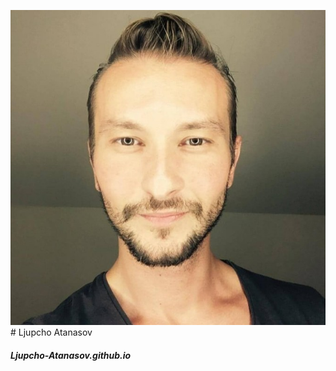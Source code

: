 ![Ljupcho Atanasov Profile Picture](https://github.com/Ljupcho-Atanasov/Ljupcho-Atanasov.github.io/blob/main/Ljupcho_Atanasov.jpeg) # Ljupcho Atanasov
##### Ljupcho-Atanasov.github.io
